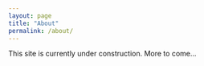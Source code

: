 ```yaml
---
layout: page
title: "About"
permalink: /about/
---
```


This site is currently under construction. More to come...
